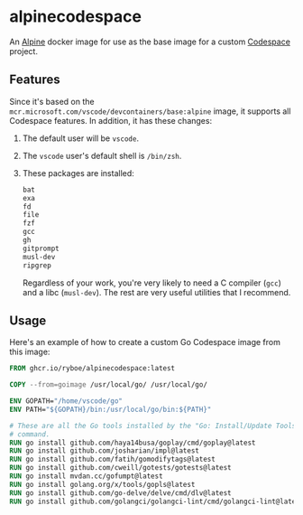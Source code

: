# alpinecodespace

An [Alpine](https://www.alpinelinux.org) docker image for use as the base image
for a custom [Codespace](https://github.com/features/codespaces) project.

## Features

Since it's based on the `mcr.microsoft.com/vscode/devcontainers/base:alpine`
image, it supports all Codespace features. In addition, it has these changes:

1. The default user will be `vscode`.
2. The `vscode` user's default shell is `/bin/zsh`.
3. These packages are installed:

   ```txt
   bat
   exa
   fd
   file
   fzf
   gcc
   gh
   gitprompt
   musl-dev
   ripgrep
   ```

   Regardless of your work, you're very likely to need a C compiler (`gcc`) and
   a libc (`musl-dev`). The rest are very useful utilities that I recommend.

## Usage

Here's an example of how to create a custom Go Codespace image from this image:

```dockerfile
FROM ghcr.io/ryboe/alpinecodespace:latest

COPY --from=goimage /usr/local/go/ /usr/local/go/

ENV GOPATH="/home/vscode/go"
ENV PATH="${GOPATH}/bin:/usr/local/go/bin:${PATH}"

# These are all the Go tools installed by the "Go: Install/Update Tools"
# command.
RUN go install github.com/haya14busa/goplay/cmd/goplay@latest
RUN go install github.com/josharian/impl@latest
RUN go install github.com/fatih/gomodifytags@latest
RUN go install github.com/cweill/gotests/gotests@latest
RUN go install mvdan.cc/gofumpt@latest
RUN go install golang.org/x/tools/gopls@latest
RUN go install github.com/go-delve/delve/cmd/dlv@latest
RUN go install github.com/golangci/golangci-lint/cmd/golangci-lint@latest
```
